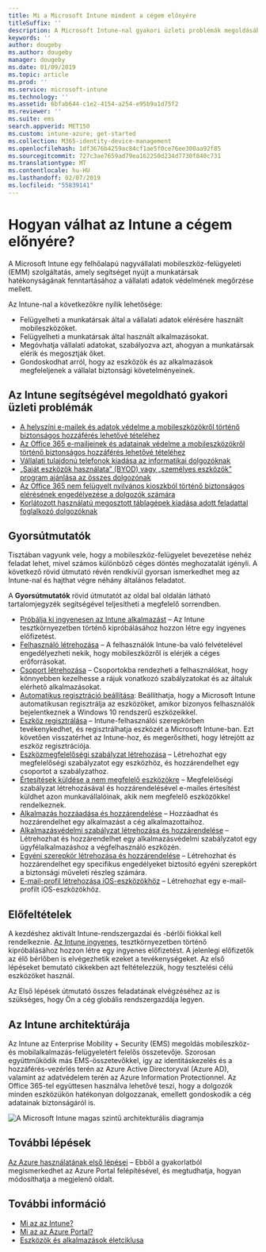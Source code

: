 ```yaml
---
title: Mi a Microsoft Intune mindent a cégem előnyére
titleSuffix: ''
description: A Microsoft Intune-nal gyakori üzleti problémák megoldásában.
keywords: ''
author: dougeby
ms.author: dougeby
manager: dougeby
ms.date: 01/09/2019
ms.topic: article
ms.prod: ''
ms.service: microsoft-intune
ms.technology: ''
ms.assetid: 6bfab644-c1e2-4154-a254-e95b9a1d75f2
ms.reviewer: ''
ms.suite: ems
search.appverid: MET150
ms.custom: intune-azure; get-started
ms.collection: M365-identity-device-management
ms.openlocfilehash: 1df3676b4259ac84cf1ae5f0ce76ee300aa92f85
ms.sourcegitcommit: 727c3ae7659ad79ea162250d234d7730f840c731
ms.translationtype: MT
ms.contentlocale: hu-HU
ms.lasthandoff: 02/07/2019
ms.locfileid: "55839141"
---
```

# <a name="what-can-intune-do-for-my-company"></a>Hogyan válhat az Intune a cégem előnyére?
A Microsoft Intune egy felhőalapú nagyvállalati mobileszköz-felügyeleti (EMM) szolgáltatás, amely segítséget nyújt a munkatársak hatékonyságának fenntartásához a vállalati adatok védelmének megőrzése mellett.

Az Intune-nal a következőkre nyílik lehetősége:

- Felügyelheti a munkatársak által a vállalati adatok elérésére használt mobileszközöket.
- Felügyelheti a munkatársak által használt alkalmazásokat.
- Megóvhatja vállalati adatokat, szabályozva azt, ahogyan a munkatársak elérik és megosztják őket.
- Gondoskodhat arról, hogy az eszközök és az alkalmazások megfeleljenek a vállalat biztonsági követelményeinek.

## <a name="common-business-problems-that-intune-helps-solve"></a>Az Intune segítségével megoldható gyakori üzleti problémák

* [A helyszíni e-mailek és adatok védelme a mobileszközökről történő biztonságos hozzáférés lehetővé tételéhez](common-scenarios.md#protecting-your-on-premises-email-and-data-so-it-can-be-safely-accessed-by-mobile-devices)
* [Az Office 365 e-mailjeinek és adatainak védelme a mobileszközökről történő biztonságos hozzáférés lehetővé tételéhez](common-scenarios.md#protecting-your-office-365-email-and-data-so-it-can-be-safely-accessed-by-mobile-devices)
* [Vállalati tulajdonú telefonok kiadása az informatikai dolgozóknak](common-scenarios.md#issue-corporate-owned-phones-to-your-employees)
* [„Saját eszközök használata” (BYOD) vagy „személyes eszközök” program ajánlása az összes dolgozónak](common-scenarios.md#offer-a-bring-your-own-device-program-to-all-employees)
* [Az Office 365 nem felügyelt nyilvános kioszkból történő biztonságos elérésének engedélyezése a dolgozók számára](common-scenarios.md#enable-your-employees-to-securely-access-office-365-from-an-unmanaged-public-kiosk)
* [Korlátozott használatú megosztott táblagépek kiadása adott feladattal foglalkozó dolgozóknak](common-scenarios.md#issue-limited-use-shared-tablets-to-your-employees)

## <a name="quickstarts"></a>Gyorsútmutatók

Tisztában vagyunk vele, hogy a mobileszköz-felügyelet bevezetése nehéz feladat lehet, mivel számos különböző céges döntés meghozatalát igényli. A következő rövid útmutató révén rendkívül gyorsan ismerkedhet meg az Intune-nal és hajthat végre néhány általános feladatot.

A **Gyorsútmutatók** rövid útmutatót az oldal bal oldalán látható tartalomjegyzék segítségével teljesítheti a megfelelő sorrendben.

- [Próbálja ki ingyenesen az Intune alkalmazást](free-trial-sign-up.md) – Az Intune tesztkörnyezetben történő kipróbálásához hozzon létre egy ingyenes előfizetést.    
- [Felhasználó létrehozása](quickstart-create-user.md) – A felhasználók Intune-ba való felvételével engedélyezheti nekik, hogy mobileszközről is elérjék a céges erőforrásokat.
- [Csoport létrehozása](quickstart-create-group.md) – Csoportokba rendezheti a felhasználókat, hogy könnyebben kezelhesse a rájuk vonatkozó szabályzatokat és az általuk elérhető alkalmazásokat.
- [Automatikus regisztráció beállítása](quickstart-setup-auto-enrollment.md): Beállíthatja, hogy a Microsoft Intune automatikusan regisztrálja az eszközöket, amikor bizonyos felhasználók bejelentkeznek a Windows 10 rendszerű eszközeikkel.
- [Eszköz regisztrálása](quickstart-enroll-windows-device.md) – Intune-felhasználói szerepkörben tevékenykedhet, és regisztrálhatja eszközét a Microsoft Intune-ban. Ezt követően visszatérhet az Intune-hoz, és megerősítheti, hogy létrejött az eszköz regisztrációja.
- [Eszközmegfelelőségi szabályzat létrehozása](quickstart-set-password-length-android.md) – Létrehozhat egy megfelelőségi szabályzatot egy eszközhöz, és hozzárendelhet egy csoportot a szabályzathoz.
- [Értesítések küldése a nem megfelelő eszközökre](quickstart-send-notification.md) – Megfelelőségi szabályzat létrehozásával és hozzárendelésével e-mailes értesítést küldhet azon munkavállalóinak, akik nem megfelelő eszközökkel rendelkeznek.
- [Alkalmazás hozzáadása és hozzárendelése](quickstart-add-assign-app.md) – Hozzáadhat és hozzárendelhet egy alkalmazást a cég alkalmazottaihoz.
- [Alkalmazásvédelmi szabályzat létrehozása és hozzárendelése](quickstart-create-assign-app-policy.md) – Létrehozhat és hozzárendelhet egy alkalmazásvédelmi szabályzatot egy ügyfélalkalmazáshoz a végfelhasználó eszközén.
- [Egyéni szerepkör létrehozása és hozzárendelése](quickstart-create-custom-role.md) – Létrehozhat és hozzárendelhet egy specifikus engedélyeket biztosító egyéni szerepkört a biztonsági műveleti részleg számára. 
- [E-mail-profil létrehozása iOS-eszközökhöz](quickstart-email-profile.md) – Létrehozhat egy e-mail-profilt iOS-eszközökhöz.

## <a name="prerequisites"></a>Előfeltételek

A kezdéshez aktivált Intune-rendszergazdai és -bérlői fiókkal kell rendelkeznie. [Az Intune ingyenes](free-trial-sign-up.md), tesztkörnyezetben történő kipróbálásához hozzon létre egy ingyenes előfizetést. A jelenlegi előfizetők az élő bérlőben is elvégezhetik ezeket a tevékenységeket. Az első lépéseket bemutató cikkekben azt feltételezzük, hogy tesztelési célú eszközöket használ.

Az Első lépések útmutató összes feladatának elvégzéséhez az is szükséges, hogy Ön a cég globális rendszergazdája legyen.

## <a name="intune-architecture"></a>Az Intune architektúrája

Az Intune az Enterprise Mobility + Security (EMS) megoldás mobileszköz- és mobilalkalmazás-felügyeletért felelős összetevője. Szorosan együttműködik más EMS-összetevőkkel, így az identitáskezelés és a hozzáférés-vezérlés terén az Azure Active Directoryval (Azure AD), valamint az adatvédelem terén az Azure Information Protectionnel. Az Office 365-tel együttesen használva lehetővé teszi, hogy a dolgozók minden eszközükön hatékonyan dolgozzanak, emellett gondoskodik a cég adatainak biztonságáról is.

![A Microsoft Intune magas szintű architekturális diagramja](/intune/media/intunearchitecture.svg)

## <a name="next-steps"></a>További lépések

[Az Azure használatának első lépései](get-started-azure.md) – Ebből a gyakorlatból megismerkedhet az Azure Portal felépítésével, és megtudhatja, hogyan módosíthatja a megjelenő oldalt.

## <a name="learn-more"></a>További információ

* [Mi az az Intune?](introduction-intune.md)
* [Mi az az Azure Portal?](what-is-intune.md)
* [Eszközök és alkalmazások életciklusa](introduction-device-app-lifecycles.md)
